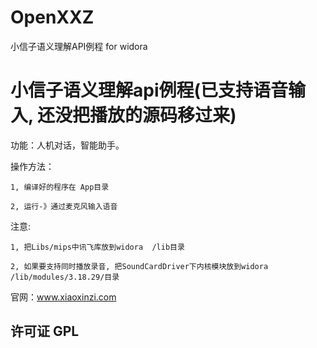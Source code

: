 # OpenXXZ
小信子语义理解API例程 for widora
# 小信子语义理解api例程(已支持语音输入, 还没把播放的源码移过来)

功能：人机对话，智能助手。


操作方法：

    1, 编译好的程序在 App目录
    
    2, 运行-》通过麦克风输入语音
  
注意: 

    1, 把Libs/mips中讯飞库放到widora  /lib目录
    
    2, 如果要支持同时播放录音, 把SoundCardDriver下内核模块放到widora   /lib/modules/3.18.29/目录
  
  官网：www.xiaoxinzi.com

## 许可证 GPL
